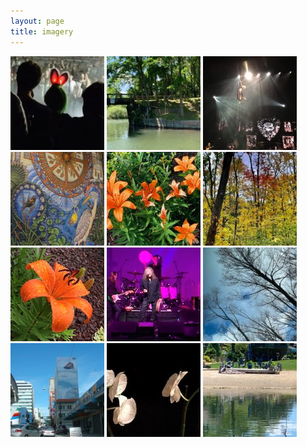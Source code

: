 ```yaml
---
layout: page
title: imagery
---
```

<div id="thumbs">
<a href="/photos/arcadefire.jpg" class="glightbox" data-title="remembering the Arcade Fire experience" ><img src="thumbs/arcadefire.jpg" alt=""/></a>
<a href="/photos/wooden-bridge.jpg" class="glightbox" data-title="wooden bridge"><img src="thumbs/wooden-bridge-150x150.jpg" alt=""/></a>
<a href="/photos/pink.jpg" class="glightbox" data-title="Pink"><img src="thumbs/pink.jpg" alt=""/></a>
<a href="/photos/that-wall-in-clarkston-1.jpg" class="glightbox" data-title="that wall in Clarkston"><img src="thumbs/that-wall-in-clarkston-1-150x150.jpg" alt=""/></a>
<a href="/photos/junebuds.jpg" class="glightbox" data-title="junebuds"><img src="thumbs/junebuds.jpg" alt=""/></a>
<a href="/photos/out-the-back-window.jpg" class="glightbox" data-title="out the back window"><img src="thumbs/out-the-back-window-150x150.jpg" alt=""/></a>
<a href="/photos/brief_glory.jpg" class="glightbox" data-title="brief glory"><img src="thumbs/brief_glor-150x150.jpg" alt=""/></a>
<a href="/photos/Robert_Plant.jpg" class="glightbox" data-title="Robert Plant"><img src="thumbs/Robert_Plant-150x150.jpg" alt=""/></a>
<a href="/photos/almost-here.jpg" class="glightbox" data-title="almost here"><img src="thumbs/almost-here.jpg" alt=""/></a>
<a href="/photos/miami06.jpg" class="glightbox" data-title="Miami ‘06"><img src="thumbs/miami06.jpg" alt=""/></a>
<a href="/photos/survivors.jpg" class="glightbox" data-title="survivors"><img src="thumbs/survivor-150x150.jpg" alt=""/></a>
<a href="/photos/tinybeaches.jpg" class="glightbox" data-zoomable="true" data-title="tiny beaches"><img src="thumbs/tinybeaches-150x150.jpg" alt=""/></a>
</div>

<script type="text/javascript">
  const lightbox = GLightbox({
    touchNavigation: true,
    loop: true
});
